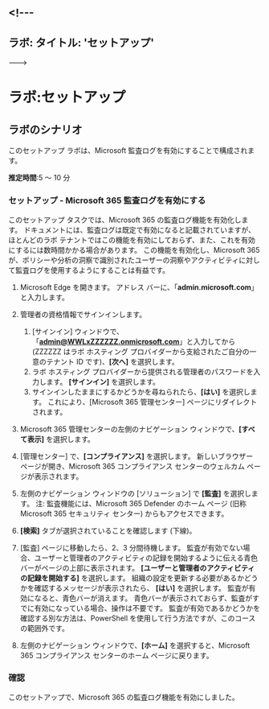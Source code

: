 <a name="---"></a><!---
---
ラボ: タイトル: 'セットアップ'
---
--->

# <a name="lab-setup"></a>ラボ:セットアップ

## <a name="lab-scenario"></a>ラボのシナリオ

このセットアップ ラボは、Microsoft 監査ログを有効にすることで構成されます。

**推定時間**:5 ～ 10 分

### <a name="setup---enable-microsoft-365-audit-log"></a>セットアップ - Microsoft 365 監査ログを有効にする

このセットアップ タスクでは、Microsoft 365 の監査ログ機能を有効化します。  ドキュメントには、監査ログは既定で有効になると記載されていますが、ほとんどのラボ テナントではこの機能を有効にしておらず、また、これを有効にするには数時間かかる場合があります。  この機能を有効化し、Microsoft 365 が、ポリシーや分析の洞察で識別されたユーザーの洞察やアクティビティに対して監査ログを使用するようにすることは有益です。

1. Microsoft Edge を開きます。 アドレス バーに、「**admin.microsoft.com**」と入力します。

1. 管理者の資格情報でサインインします。
    1. [サインイン] ウィンドウで、「**admin@WWLxZZZZZZ.onmicrosoft.com**」と入力してから (ZZZZZZ はラボ ホスティング プロバイダーから支給されたご自分の一意のテナント ID です)、**[次へ]** を選択します。
    1. ラボ ホスティング プロバイダーから提供される管理者のパスワードを入力します。 **[サインイン]** を選択します。
    1. サインインしたままにするかどうかを尋ねられたら、**[はい]** を選択します。 これにより、[Microsoft 365 管理センター] ページにリダイレクトされます。

1. Microsoft 365 管理センターの左側のナビゲーション ウィンドウで、**[すべて表示]** を選択します。

1. [管理センター] で、**[コンプライアンス]** を選択します。  新しいブラウザー ページが開き、Microsoft 365 コンプライアンス センターのウェルカム ページが表示されます。  

1. 左側のナビゲーション ウィンドウの [ソリューション] で **[監査]** を選択します。  注: 監査機能には、Microsoft 365 Defender のホーム ページ (旧称 Microsoft 365 セキュリティ センター) からもアクセスできます。

1. **[検索]** タブが選択されていることを確認します (下線)。

1. [監査] ページに移動したら、2、3 分間待機します。  監査が有効でない場合、ユーザーと管理者のアクティビティの記録を開始するように伝える青色バーがページの上部に表示されます。  **[ユーザーと管理者のアクティビティの記録を開始する]** を選択します。  組織の設定を更新する必要があるかどうかを確認するメッセージが表示されたら、 **[はい]** を選択します。 監査が有効になると、青色バーが消えます。  青色バーが表示されておらず、監査がすでに有効になっている場合、操作は不要です。  監査が有効であるかどうかを確認する別な方法は、PowerShell を使用して行う方法ですが、このコースの範囲外です。

1. 左側のナビゲーション ウィンドウで、**[ホーム]** を選択すると、Microsoft 365 コンプライアンス センターのホーム ページに戻ります。

### <a name="review"></a>確認

このセットアップで、Microsoft 365 の監査ログ機能を有効にしました。
